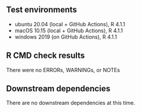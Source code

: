 ## Test environments
* ubuntu 20.04 (local + GitHub Actions), R 4.1.1
* macOS 10.15 (local + GitHub Actions), R 4.1.1
* windows 2019 (on GitHub Actions), R 4.1.1

## R CMD check results
There were no ERRORs, WARNINGs, or NOTEs

## Downstream dependencies
There are no downstream dependencies at this time.
